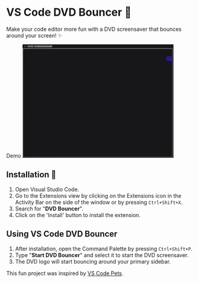 # VS Code DVD Bouncer 📀

Make your code editor more fun with a DVD screensaver that bounces around your screen! ✨

Demo
<img src="https://raw.githubusercontent.com/Paing100/VS_Extension_DVD/main/DVD/assets/DVD_Bounce.gif" width="400" height="300"/>


## Installation 💾

1. Open Visual Studio Code.
2. Go to the Extensions view by clicking on the Extensions icon in the Activity Bar on the side of the window or by pressing `Ctrl+Shift+X`.
3. Search for "**DVD Bouncer**".
4. Click on the 'Install' button to install the extension.

## Using VS Code DVD Bouncer 

1. After installation, open the Command Palette by pressing `Ctrl+Shift+P`.
2. Type "**Start DVD Bouncer**" and select it to start the DVD screensaver.
3. The DVD logo will start bouncing around your primary sidebar. 


This fun project was inspired by [VS Code Pets](https://github.com/tonybaloney/vscode-pets?tab=readme-ov-file). 